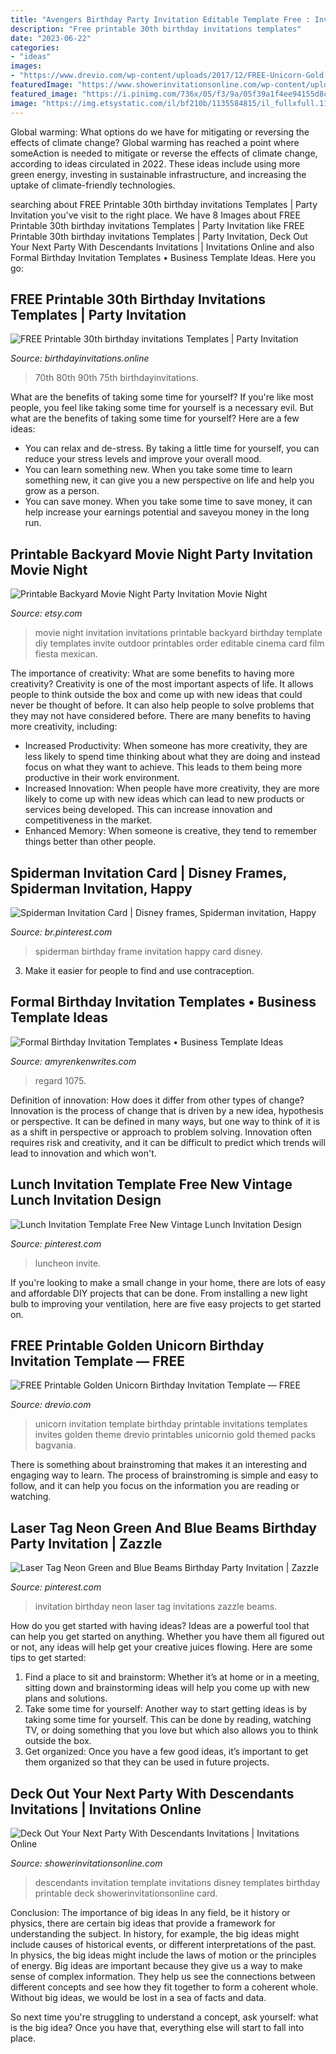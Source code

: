 ```yaml
---
title: "Avengers Birthday Party Invitation Editable Template Free : Invitation Birthday Neon Laser Tag Invitations Zazzle Beams"
description: "Free printable 30th birthday invitations templates"
date: "2023-06-22"
categories:
- "ideas"
images:
- "https://www.drevio.com/wp-content/uploads/2017/12/FREE-Unicorn-Gold-Invitation.jpg"
featuredImage: "https://www.showerinvitationsonline.com/wp-content/uploads/2018/03/Descendants-Invitation-Template-Design.jpg"
featured_image: "https://i.pinimg.com/736x/05/f3/9a/05f39a1f4ee94155d8cad7ddefd2386b.jpg"
image: "https://img.etsystatic.com/il/bf210b/1135584815/il_fullxfull.1135584815_siyw.jpg"
---
```



Global warming: What options do we have for mitigating or reversing the effects of climate change?
Global warming has reached a point where someAction is needed to mitigate or reverse the effects of climate change, according to ideas circulated in 2022. These ideas include using more green energy, investing in sustainable infrastructure, and increasing the uptake of climate-friendly technologies.

	

		
searching about FREE Printable 30th birthday invitations Templates | Party Invitation you've visit to the right place. We have 8 Images about FREE Printable 30th birthday invitations Templates | Party Invitation like FREE Printable 30th birthday invitations Templates | Party Invitation, Deck Out Your Next Party With Descendants Invitations | Invitations Online and also Formal Birthday Invitation Templates • Business Template Ideas. Here you go:
		
    
## FREE Printable 30th Birthday Invitations Templates | Party Invitation

<img loading=lazy src="https://birthdayinvitations.online/wp-content/uploads/2020/08/30th-Birthday-Invitations-7.jpg" onerror="this.onerror=null;this.src='https://tse1.mm.bing.net/th?id=OIP.e9pszDPRBZNt7FvrPE_gcgHaKW&amp;pid=15.1';" alt="FREE Printable 30th birthday invitations Templates | Party Invitation">

_Source: birthdayinvitations.online_

>70th 80th 90th 75th birthdayinvitations. 

	

What are the benefits of taking some time for yourself?
If you're like most people, you feel like taking some time for yourself is a necessary evil. But what are the benefits of taking some time for yourself? Here are a few ideas: 
- You can relax and de-stress. By taking a little time for yourself, you can reduce your stress levels and improve your overall mood. 
- You can learn something new. When you take some time to learn something new, it can give you a new perspective on life and help you grow as a person. 
- You can save money. When you take some time to save money, it can help increase your earnings potential and saveyou money in the long run.

    
## Printable Backyard Movie Night Party Invitation Movie Night

<img loading=lazy src="https://img.etsystatic.com/il/bf210b/1135584815/il_fullxfull.1135584815_siyw.jpg" onerror="this.onerror=null;this.src='https://tse3.mm.bing.net/th?id=OIP.6GQ5a6lVVF4zk-QBDM0N4QHaHa&amp;pid=15.1';" alt="Printable Backyard Movie Night Party Invitation Movie Night">

_Source: etsy.com_

>movie night invitation invitations printable backyard birthday template diy templates invite outdoor printables order editable cinema card film fiesta mexican. 

	

The importance of creativity: What are some benefits to having more creativity?
Creativity is one of the most important aspects of life. It allows people to think outside the box and come up with new ideas that could never be thought of before. It can also help people to solve problems that they may not have considered before. There are many benefits to having more creativity, including: 
- Increased Productivity: When someone has more creativity, they are less likely to spend time thinking about what they are doing and instead focus on what they want to achieve. This leads to them being more productive in their work environment. 
- Increased Innovation: When people have more creativity, they are more likely to come up with new ideas which can lead to new products or services being developed. This can increase innovation and competitiveness in the market. 
- Enhanced Memory: When someone is creative, they tend to remember things better than other people.

    
## Spiderman Invitation Card | Disney Frames, Spiderman Invitation, Happy

<img loading=lazy src="https://i.pinimg.com/736x/eb/77/6c/eb776c04d0dd15a3728cba44ed94bf6c.jpg" onerror="this.onerror=null;this.src='https://tse2.mm.bing.net/th?id=OIP.iV_lyRaJA1xfqpmujbylFgHaKc&amp;pid=15.1';" alt="Spiderman Invitation Card | Disney frames, Spiderman invitation, Happy">

_Source: br.pinterest.com_

>spiderman birthday frame invitation happy card disney. 

	

3. Make it easier for people to find and use contraception.

    
## Formal Birthday Invitation Templates • Business Template Ideas

<img loading=lazy src="https://amyrenkenwrites.com/wp-content/uploads/2019/07/15-find-a-big-collection-of-formal-party-invitation-template-very-with-regard-to-dimensions-750-x-1075.jpg" onerror="this.onerror=null;this.src='https://tse4.mm.bing.net/th?id=OIP.kuXfzJ-M63ZSdFEvJMK03gHaKn&amp;pid=15.1';" alt="Formal Birthday Invitation Templates • Business Template Ideas">

_Source: amyrenkenwrites.com_

>regard 1075. 

	

Definition of innovation: How does it differ from other types of change?
Innovation is the process of change that is driven by a new idea, hypothesis or perspective. It can be defined in many ways, but one way to think of it is as a shift in perspective or approach to problem solving. Innovation often requires risk and creativity, and it can be difficult to predict which trends will lead to innovation and which won't.

    
## Lunch Invitation Template Free New Vintage Lunch Invitation Design

<img loading=lazy src="https://i.pinimg.com/736x/2f/ff/2e/2fff2e4bc121d58dbcf19163cb694da7.jpg" onerror="this.onerror=null;this.src='https://tse1.mm.bing.net/th?id=OIP.SlvOLYLiCB_cZTpVWqFx6QHaKX&amp;pid=15.1';" alt="Lunch Invitation Template Free New Vintage Lunch Invitation Design">

_Source: pinterest.com_

>luncheon invite. 

	

If you're looking to make a small change in your home, there are lots of easy and affordable DIY projects that can be done. From installing a new light bulb to improving your ventilation, here are five easy projects to get started on.

    
## FREE Printable Golden Unicorn Birthday Invitation Template — FREE

<img loading=lazy src="https://www.drevio.com/wp-content/uploads/2017/12/FREE-Unicorn-Gold-Invitation.jpg" onerror="this.onerror=null;this.src='https://tse3.mm.bing.net/th?id=OIP.YUb6pxIKvnGD7aDBaA4_TAHaKU&amp;pid=15.1';" alt="FREE Printable Golden Unicorn Birthday Invitation Template — FREE">

_Source: drevio.com_

>unicorn invitation template birthday printable invitations templates invites golden theme drevio printables unicornio gold themed packs bagvania. 

	

There is something about brainstroming that makes it an interesting and engaging way to learn. The process of brainstroming is simple and easy to follow, and it can help you focus on the information you are reading or watching.

    
## Laser Tag Neon Green And Blue Beams Birthday Party Invitation | Zazzle

<img loading=lazy src="https://i.pinimg.com/736x/05/f3/9a/05f39a1f4ee94155d8cad7ddefd2386b.jpg" onerror="this.onerror=null;this.src='https://tse3.mm.bing.net/th?id=OIP.bRWPsCFWtBLhs9p24RjfSgHaHa&amp;pid=15.1';" alt="Laser Tag Neon Green and Blue Beams Birthday Party Invitation | Zazzle">

_Source: pinterest.com_

>invitation birthday neon laser tag invitations zazzle beams. 

	

How do you get started with having ideas?
Ideas are a powerful tool that can help you get started on anything. Whether you have them all figured out or not, any ideas will help get your creative juices flowing. Here are some tips to get started: 
1. Find a place to sit and brainstorm: Whether it’s at home or in a meeting, sitting down and brainstorming ideas will help you come up with new plans and solutions. 
2. Take some time for yourself: Another way to start getting ideas is by taking some time for yourself. This can be done by reading, watching TV, or doing something that you love but which also allows you to think outside the box. 
3. Get organized: Once you have a few good ideas, it’s important to get them organized so that they can be used in future projects.

    
## Deck Out Your Next Party With Descendants Invitations | Invitations Online

<img loading=lazy src="https://www.showerinvitationsonline.com/wp-content/uploads/2018/03/Descendants-Invitation-Template-Design.jpg" onerror="this.onerror=null;this.src='https://tse1.mm.bing.net/th?id=OIP.P-eeJEoZsN3oZWvCHQIwqQHaHa&amp;pid=15.1';" alt="Deck Out Your Next Party With Descendants Invitations | Invitations Online">

_Source: showerinvitationsonline.com_

>descendants invitation template invitations disney templates birthday printable deck showerinvitationsonline card. 

	

Conclusion: The importance of big ideas
In any field, be it history or physics, there are certain big ideas that provide a framework for understanding the subject. In history, for example, the big ideas might include causes of historical events, or different interpretations of the past. In physics, the big ideas might include the laws of motion or the principles of energy.
Big ideas are important because they give us a way to make sense of complex information. They help us see the connections between different concepts and see how they fit together to form a coherent whole. Without big ideas, we would be lost in a sea of facts and data.

So next time you're struggling to understand a concept, ask yourself: what is the big idea? Once you have that, everything else will start to fall into place.

